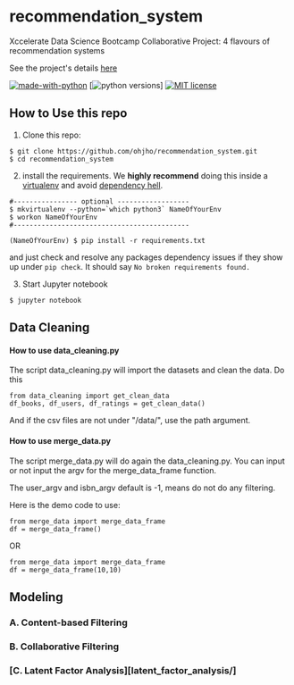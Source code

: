 # recommendation_system
Xccelerate Data Science Bootcamp Collaborative Project: 4 flavours of recommendation systems

See the project's details [here](project_details.md)

[![made-with-python](https://img.shields.io/badge/Made%20with-Python-1f425f.svg)](https://www.python.org/)
[![python versions](https://img.shields.io/badge/python-3.5%20%7C%203.6%20%7C%203.7-blue.svg)]
[![MIT license](https://img.shields.io/badge/License-MIT-blue.svg)](https://lbesson.mit-license.org/)

## How to Use this repo
1. Clone this repo:
```
$ git clone https://github.com/ohjho/recommendation_system.git
$ cd recommendation_system
```
2. install the requirements. We **highly recommend** doing this inside a [virtualenv][url_virtualenv] and avoid [dependency hell](https://medium.com/knerd/the-nine-circles-of-python-dependency-hell-481d53e3e025).  
```
#---------------- optional ------------------
$ mkvirtualenv --python=`which python3` NameOfYourEnv
$ workon NameOfYourEnv
#--------------------------------------------

(NameOfYourEnv) $ pip install -r requirements.txt
```
and just check and resolve any packages dependency issues if they show up under `pip check`. It should say `No broken requirements found.`  

3. Start Jupyter notebook
```
$ jupyter notebook
```

## Data Cleaning
#### How to use data_cleaning.py
The script data_cleaning.py will import the datasets and clean the data.
Do this
```
from data_cleaning import get_clean_data
df_books, df_users, df_ratings = get_clean_data()
```

And if the csv files are not under "/data/", use the path argument.

#### How to use merge_data.py
The script merge_data.py will do again the data_cleaning.py. You can input or not input the argv for the merge_data_frame function.

The user_argv and isbn_argv default is -1, means do not do any filtering.

Here is the demo code to use:
```
from merge_data import merge_data_frame
df = merge_data_frame()
```
OR
```
from merge_data import merge_data_frame
df = merge_data_frame(10,10)
```

## Modeling
### A. Content-based Filtering
### B. Collaborative Filtering
### [C. Latent Factor Analysis][latent_factor_analysis/]

[url_virtualenv]: https://virtualenvwrapper.readthedocs.io/en/latest/
